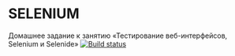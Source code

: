 # SELENIUM
Домашнее задание к занятию «Тестирование веб-интерфейсов, Selenium и Selenide»
[![Build status](https://ci.appveyor.com/api/projects/status/0lycx72stpbp5nc2/branch/master?svg=true)](https://ci.appveyor.com/project/SergeyAver/selenium/branch/master)
